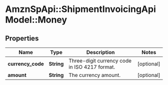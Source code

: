 # AmznSpApi::ShipmentInvoicingApiModel::Money

## Properties
Name | Type | Description | Notes
------------ | ------------- | ------------- | -------------
**currency_code** | **String** | Three-digit currency code in ISO 4217 format. | [optional] 
**amount** | **String** | The currency amount. | [optional] 

